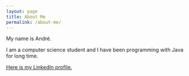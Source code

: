 ```yaml
---
layout: page
title: About Me
permalink: /about-me/
---
```


My name is André.

I am a computer science student and I have been programming with Java for long time.

[Here is my LinkedIn profile.](https://linkedin.com/in/andrefelipeos)
